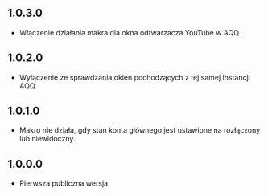 1.0.3.0
-----
* Włączenie działania makra dla okna odtwarzacza YouTube w AQQ.

1.0.2.0
-----
* Wyłączenie ze sprawdzania okien pochodzących z tej samej instancji AQQ.

1.0.1.0
-----
* Makro nie działa, gdy stan konta głównego jest ustawione na rozłączony lub niewidoczny.

1.0.0.0
-----
* Pierwsza publiczna wersja.